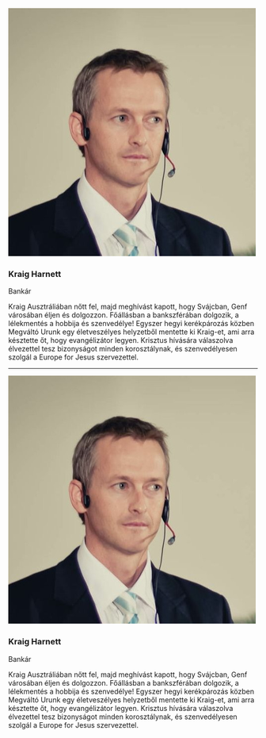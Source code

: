 <div class="speaker">
  <div class="photo-wr animated">
    <div class="photo">
      <img class="img-responsive" src="/assets/img/kraig-harnett.jpg" alt="Kraig Harnett"/>
    </div>
  </div>
  <div class="caption animated">
    <div class="name">
      <h3>Kraig Harnett</h3>
      <span class="small">Bankár</span>
    </div>
    <div class="bio">
      <p>
        Kraig Ausztráliában nőtt fel, majd meghívást kapott, hogy Svájcban, Genf városában éljen és dolgozzon. Főállásban a bankszférában dolgozik, a lélekmentés a hobbija és szenvedélye! Egyszer hegyi kerékpározás közben Megváltó Urunk egy életveszélyes helyzetből mentette ki Kraig-et, ami arra késztette őt, hogy evangélizátor legyen. Krisztus hívására válaszolva élvezettel tesz bizonyságot minden korosztálynak, és szenvedélyesen szolgál a Europe for Jesus szervezettel.
      </p>
    </div>
  </div>
</div>

<hr>

<div class="speaker">
  <div class="photo-wr animated">
    <div class="photo">
      <img class="img-responsive" src="/assets/img/kraig-harnett.jpg" alt="Kraig Harnett"/>
    </div>
  </div>
  <div class="caption animated">
    <div class="name">
      <h3>Kraig Harnett</h3>
      <span class="small">Bankár</span>
    </div>
    <div class="bio">
      <p>
        Kraig Ausztráliában nőtt fel, majd meghívást kapott, hogy Svájcban, Genf városában éljen és dolgozzon. Főállásban a bankszférában dolgozik, a lélekmentés a hobbija és szenvedélye! Egyszer hegyi kerékpározás közben Megváltó Urunk egy életveszélyes helyzetből mentette ki Kraig-et, ami arra késztette őt, hogy evangélizátor legyen. Krisztus hívására válaszolva élvezettel tesz bizonyságot minden korosztálynak, és szenvedélyesen szolgál a Europe for Jesus szervezettel.
      </p>
    </div>
  </div>
</div>
